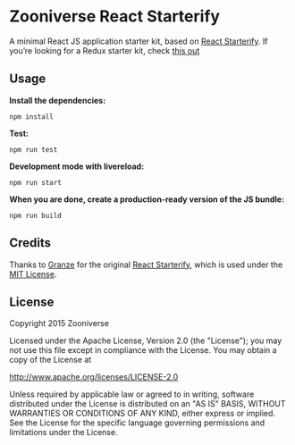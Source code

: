# Zooniverse React Starterify

A minimal React JS application starter kit, based on [React Starterify](https://github.com/Granze/react-starterify).
If you’re looking for a Redux starter kit, check [this out](https://github.com/zooniverse/zoo-reduxify)
## Usage

__Install the dependencies:__

`npm install`

__Test:__

```npm run test```

__Development mode with livereload:__

```npm run start```

__When you are done, create a production-ready version of the JS bundle:__

```npm run build```

## Credits

Thanks to [Granze](https://github.com/Granze) for the original [React Starterify](https://github.com/Granze/react-starterify), which is used under the [MIT License](http://opensource.org/licenses/MIT).

## License

Copyright 2015 Zooniverse

Licensed under the Apache License, Version 2.0 (the "License");
you may not use this file except in compliance with the License.
You may obtain a copy of the License at

   http://www.apache.org/licenses/LICENSE-2.0

Unless required by applicable law or agreed to in writing, software
distributed under the License is distributed on an "AS IS" BASIS,
WITHOUT WARRANTIES OR CONDITIONS OF ANY KIND, either express or implied.
See the License for the specific language governing permissions and
limitations under the License.

